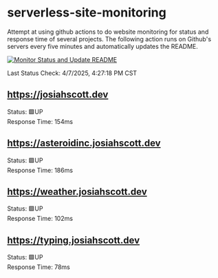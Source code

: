 # serverless-site-monitoring
Attempt at using github actions to do website monitoring for status and response time of several projects. The following action runs on Github's servers every five minutes and automatically updates the README.  

[![Monitor Status and Update README](https://github.com/JosiahSco/serverless-site-monitoring/actions/workflows/monitor.yaml/badge.svg)](https://github.com/JosiahSco/serverless-site-monitoring/actions/workflows/monitor.yaml)

Last Status Check: 4/7/2025, 4:27:18 PM CST

## https://josiahscott.dev
Status: 🟩UP  
Response Time: 154ms

## https://asteroidinc.josiahscott.dev
Status: 🟩UP  
Response Time: 186ms

## https://weather.josiahscott.dev
Status: 🟩UP  
Response Time: 102ms

## https://typing.josiahscott.dev
Status: 🟩UP  
Response Time: 78ms

